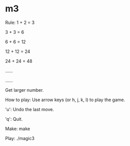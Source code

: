 # m3
Rule:
1 + 2 = 3

3 + 3 = 6

6 + 6 = 12

12 + 12 = 24

24 + 24 = 48

......

......

Get larger number.

How to play:
Use arrow keys (or h, j, k, l) to play the game.

'u': Undo the last move.

'q': Quit.


Make:
make

Play:
./magic3
